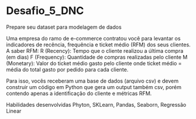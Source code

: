 # Desafio_5_DNC
Prepare seu dataset para modelagem de dados

Uma empresa do ramo de e-commerce contratou você para levantar os indicadores de recência, frequência e ticket médio (RFM) dos seus clientes.
A saber RFM:
R (Recency): Tempo que o cliente realizou a última compra (em dias)
F (Frequency): Quantidade de compras realizadas pelo cliente
M (Monetary): Valor do ticket médio gasto pelo cliente
onde ticket médio = média do total gasto por pedido para cada cliente.

Para isso, vocês receberam uma base de dados (arquivo csv) e devem construir um código em Python que gera um output também csv, porém contendo apenas a identificação do cliente e métricas RFM.

Habilidades desenvolvidas
Phyton, SKLearn, Pandas, Seaborn, Regressão Linear
